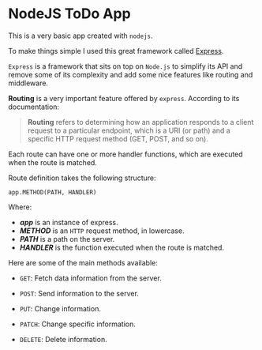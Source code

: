 # NodeJS ToDo App

This is a very basic app created with `nodejs`.

To make things simple I used this great framework called [Express](https://github.com/expressjs/expressjs.com).

`Express` is a framework that sits on top on `Node.js` to simplify its API and remove some of its complexity and add some nice features like routing and middleware.

**Routing** is a very important feature offered by `express`. According to its documentation:

> **Routing** refers to determining how an application responds to a client request to a particular endpoint, which is a URI (or path) and a specific HTTP request method (GET, POST, and so on).

Each route can have one or more handler functions, which are executed when the route is matched.

Route definition takes the following structure:

```
app.METHOD(PATH, HANDLER)
```

Where:

- _**app**_ is an instance of express.
- _**METHOD**_ is an `HTTP` request method, in lowercase.
- _**PATH**_ is a path on the server.
- _**HANDLER**_ is the function executed when the route is matched.

Here are some of the main methods available:

- `GET`: Fetch data information from the server.

- `POST`: Send information to the server.

- `PUT`: Change information.

- `PATCH`: Change specific information.

- `DELETE`: Delete information.
